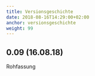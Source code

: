 ```yaml
---
title: Versionsgeschichte
date: 2018-08-16T14:29:00+02:00
anchor: versionsgeschichte
weight: 99
---
```


## 0.09 (16.08.18)

Rohfassung
